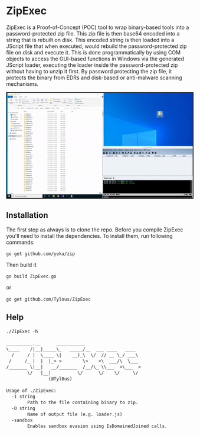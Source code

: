 # ZipExec
ZipExec is a Proof-of-Concept (POC) tool to wrap binary-based tools into a password-protected zip file. This zip file is then base64 encoded into a string that is rebuilt on disk. This encoded string is then loaded into a JScript file that when executed, would rebuild the password-protected zip file on disk and execute it. This is done programmatically by using COM objects to access the GUI-based functions in Windows via the generated JScript loader, executing the loader inside the password-protected zip without having to unzip it first. By password protecting the zip file, it protects the binary from EDRs and disk-based or anti-malware scanning mechanisms.



<p align="center"><img src="Screenshots/demo.gif" border="2px solid #555" />


## Installation

The first step as always is to clone the repo. Before you compile ZipExec you'll need to install the dependencies. To install them, run following commands:
```
go get github.com/yeka/zip
```


Then build it

```
go build ZipExec.go
``` 
  
 or 
  
```go get github.com/Tylous/ZipExec  ```

## Help
```
./ZipExec -h

__________.__      ___________                     
\____    /|__|_____\_   _____/__  ___ ____   ____  
  /     / |  \____ \|    __)_\  \/  // __ \_/ ___\ 
 /     /_ |  |  |_> >        \>    <\  ___/\  \___ 
/_______ \|__|   __/_______  /__/\_ \\___  >\___  >
        \/   |__|          \/      \/    \/     \/ 
                (@Tyl0us)

Usage of ./ZipExec:
  -I string
        Path to the file containing binary to zip.
  -O string
        Name of output file (e.g. loader.js)
  -sandbox
        Enables sandbox evasion using IsDomainedJoined calls.
```




